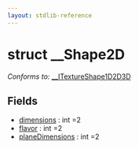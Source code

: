 ```yaml
---
layout: stdlib-reference
---
```


# struct \_\_Shape2D

*Conforms to:* [\_\_ITextureShape1D2D3D](/stdlib-reference/interfaces/ITextureShape1D2D3D/index)

## Fields

* [dimensions](/stdlib-reference/types/Shape2D/dimensions) : int =2
* [flavor](/stdlib-reference/types/Shape2D/flavor) : int =2
* [planeDimensions](/stdlib-reference/types/Shape2D/planeDimensions) : int =2

